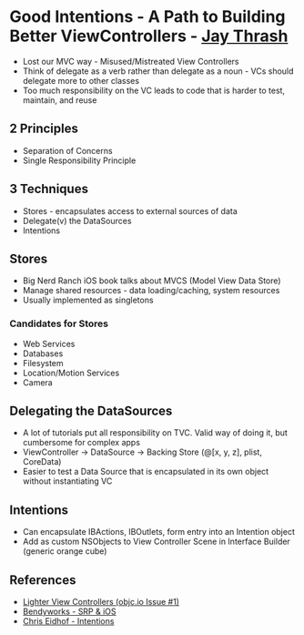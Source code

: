 Good Intentions - A Path to Building Better ViewControllers - [Jay Thrash](http://twitter.com/jaythrash)
===========================================================

* Lost our MVC way - Misused/Mistreated View Controllers
* Think of delegate as a verb rather than delegate as a noun - VCs should delegate more to
other classes
* Too much responsibility on the VC leads to code that is harder to test, maintain, and reuse

2 Principles
------------
* Separation of Concerns
* Single Responsibility Principle

3 Techniques
------------
* Stores - encapsulates access to external sources of data
* Delegate(v) the DataSources
* Intentions

Stores
------
* Big Nerd Ranch iOS book talks about MVCS (Model View Data Store)
* Manage shared resources - data loading/caching, system resources
* Usually implemented as singletons

### Candidates for Stores
* Web Services
* Databases
* Filesystem
* Location/Motion Services
* Camera

Delegating the DataSources
--------------------------
* A lot of tutorials put all responsibility on TVC. Valid way of doing it, but cumbersome for
complex apps
* ViewController -> DataSource -> Backing Store (@[x, y, z], plist, CoreData)
* Easier to test a Data Source that is encapsulated in its own object without instantiating VC

Intentions
----------
* Can encapsulate IBActions, IBOutlets, form entry into an Intention object
* Add as custom NSObjects to View Controller Scene in Interface Builder (generic orange cube)

References
---------
* [Lighter View Controllers (objc.io Issue #1)](http://www.objc.io/issue-1/lighter-view-controllers.html)
* [Bendyworks - SRP & iOS](http://bendyworks.com/single-responsibility-principle-ios/)
* [Chris Eidhof - Intentions](http://chris.eidhof.nl/posts/intentions.html)
